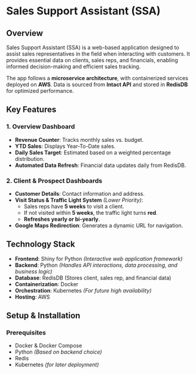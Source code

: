 # Sales Support Assistant (SSA)

## Overview
Sales Support Assistant (SSA) is a web-based application designed to assist sales representatives in the field when interacting with customers. It provides essential data on clients, sales reps, and financials, enabling informed decision-making and efficient sales tracking.

The app follows a **microservice architecture**, with containerized services deployed on **AWS**. Data is sourced from **Intact API** and stored in **RedisDB** for optimized performance.

## Key Features
### 1. Overview Dashboard
- **Revenue Counter**: Tracks monthly sales vs. budget.
- **YTD Sales**: Displays Year-To-Date sales.
- **Daily Sales Target**: Estimated based on a weighted percentage distribution.
- **Automated Data Refresh**: Financial data updates daily from RedisDB.

### 2. Client & Prospect Dashboards
- **Customer Details**: Contact information and address.
- **Visit Status & Traffic Light System** *(Lower Priority)*:
  - Sales reps have **5 weeks** to visit a client.
  - If not visited within **5 weeks**, the traffic light turns **red**.
  - **Refreshes yearly or bi-yearly**.
- **Google Maps Redirection**: Generates a dynamic URL for navigation.

## Technology Stack
- **Frontend**: Shiny for Python *(Interactive web application framework)*
- **Backend**: Python *(Handles API interactions, data processing, and business logic)*
- **Database**: RedisDB (Stores client, sales rep, and financial data)
- **Containerization**: Docker
- **Orchestration**: Kubernetes *(For future high availability)*
- **Hosting**: AWS

## Setup & Installation

### Prerequisites
- Docker & Docker Compose
- Python *(Based on backend choice)*
- Redis
- Kubernetes *(for later deployment)*
